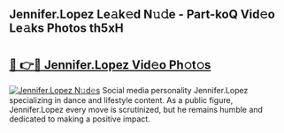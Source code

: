 ## Jennifer.Lopez Le𝚊k𝚎d N𝚞𝚍e - Part-koQ Vid𝚎o Le𝚊ks Photos th5xH

# <h2><a href="http://fbeakv.evod.top/?m=Jennifer.Lopez">🔗 👉🔴 Jennifer.Lopez Vid𝚎o Ph𝚘t𝚘s</a></h2>

[![Jennifer.Lopez N𝚞d𝚎s](https://i.imgur.com/8V9OHl7.gif)](http://fbeakv.evod.top/?m=Jennifer.Lopez)
Social media personality Jennifer.Lopez specializing in dance and lifestyle content. As a public figure, Jennifer.Lopez every move is scrutinized, but he remains humble and dedicated to making a positive impact. 
